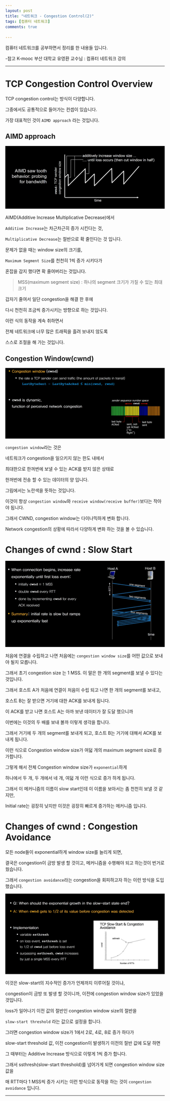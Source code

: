 ```yaml
---
layout: post
title: "네트워크 - Congestion Control(2)"
tags: [컴퓨터 네트워크]
comments: true

---
```


컴퓨터 네트워크를 공부하면서 정리를 한 내용들 입니다.

-참고 K-mooc 부산 대학교 유영환 교수님 : 컴퓨터 네트워크 강의

---

# TCP Congestion Control Overview

TCP congestion control는 방식이 다양합니다. 

그중에서도 공통적으로 들어가는 컨셉이 있습니다. 

가장 대표적인 것이 `AIMD approach` 라는 것입니다.

## AIMD approach

<img src= "https://raw.githubusercontent.com/junghyun100/junghyun100.github.io/master/images/1204/AIMD%20approach.PNG">

AIMD(Additive Increase Multiplicative Decrease)에서

`Additive Increase`는 차근차근히 증가 시킨다는 것,

`Multiplicative Decrease`는 절반으로 확 줄인다는 것 입니다.

문제가 없을 때는 window size의 크기를,

`Maximum Segment Size`를 천천히 1씩 증가 시키다가 

혼잡을 감지 했다면 확 줄여버리는 것입니다. 

> MSS(maximum segment size) : 하나의 segment 크기가 가질 수 있는 최대 크기

갑자기 줄여서 일단 congestion을 해결 한 후에 

다시 천천히 조금씩 증가시키는 방향으로 하는 것입니다.

이런 식의 동작을 계속 취하면서 

전체 네트워크에 너무 많은 트래픽을 흘려 보내지 않도록 

스스로 조절을 해 가는 것입니다.

## Congestion Window(cwnd)

<img src="https://raw.githubusercontent.com/junghyun100/junghyun100.github.io/master/images/1204/Congestion%20Window.PNG">

`congestion window`라는 것은 

네트워크가 congestion을 일으키지 않는 한도 내에서

최대한으로 한꺼번에 보낼 수 있는 ACK를 받지 않은 상태로 

한꺼번에 전송 할 수 있는 데이터의 양 입니다.

그림에서는 노란색을 뜻하는 것입니다.

이것이 항상 `congestion window`와 `receive window(receive buffer)`보다는 작아야 됩니다.

그래서 CWND, congestion window는 다이나믹하게 변화 합니다.

Network congestion의 상황에 따라서 다양하게 변화 하는 것을 볼 수 있습니다.

# Changes of cwnd : Slow Start

<img src="https://raw.githubusercontent.com/junghyun100/junghyun100.github.io/master/images/1204/Change%20of%20cwnd.PNG">

처음에 연결을 수립하고 나면 처음에는 `congestion window size`를 어떤 값으로 보내야 될지 모릅니다.

그래서 초기 congestion size 는 1 MSS. 이 말은 한 개의 segment를 보낼 수 있다는 것입니다.

그래서 호스트 A가 처음에 연결이 처음이 수립 되고 나면 한 개의 segment를 보내고,

호스트 B는 잘 받으면 거기에 대한 ACK를 보내게 됩니다.

이 ACK를 받고 나면 호스트 A는 아까 보낸 데이터가 잘 도달 했으니까 

이번에는 이것의 두 배를 보내 볼까 이렇게 생각을 합니다.

그래서 거기에 두 개의 segment를 보내게 되고, 호스트 B는 거기에 대해서 ACK를 보내게 됩니다.

이런 식으로 Congestion window size가 여덟 개의 maximum segment size로 증가합니다.

그렇게 해서 전체 Congestion window size가 `exponential`하게 

하나에서 두 개, 두 개에서 네 개, 여덟 개 이런 식으로 증가 하게 됩니다.

그래서 이 메커니즘의 이름이 slow start인데 이 이름을 보아서는 좀 천천히 보낼 것 같지만,

Initial rate는 굉장히 낮지만 이것은 굉장히 빠르게 증가하는 메커니즘 입니다.

# Changes of cwnd : Congestion Avoidance

모든 node들이 exponential하게 window size를 늘리게 되면, 

결국은 congestion이 금방 발생 할 것이고, 메커니즘을 수행해야 되고 하는것이 번거로웠습니다.

그래서 `congestion avoidance`라는 congestion을 회피하고자 하는 이런 방식을 도입 했습니다.

<img src="https://raw.githubusercontent.com/junghyun100/junghyun100.github.io/master/images/1204/Change%20of%20cwnd%20-%20Congestion%20Avoidance.PNG">

이것은 slow-start의 지수적인 증가가 언제까지 이루어질 것이냐,

congestion이 금방 또 발생 할 것이니까, 이전에 congestion window size가 있었을 것입니다.

loss가 일어나기 이전 값의 절반인 congestion window size의 절반을 

`slow-start threshold` 라는 값으로 설정을 합니다.

그러면 congestion window size가 1에서 2로, 4로, 8로 증가 하다가

slow-start threshold 값, 이전 congestion이 발생하기 이전의 절반 값에 도달 하면

그 때부터는 Additive Increase 방식으로 이렇게 1씩 증가 합니다. 

그래서 ssthresh(slow-start threshold)를 넘어가게 되면 congestion window size 값을 

매 RTT마다 1 MSS씩 증가 시키는 이런 방식으로 동작을 하는 것이 `congestion avoidance` 입니다.

---
